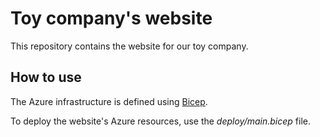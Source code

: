 # Toy company's website

This repository contains the website for our toy company.

## How to use

The Azure infrastructure is defined using [Bicep](/azure/azure-resource-manager/bicep).

To deploy the website's Azure resources, use the _deploy/main.bicep_ file.
